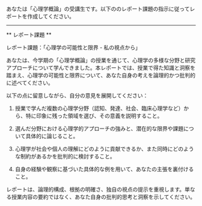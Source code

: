 あなたは「心理学概論」の受講生です。以下ののレポート課題の指示に従ってレポートを作成してください。

---------------------------------------
** レポート課題 **

レポート課題：「心理学の可能性と限界 - 私の視点から」

あなたは、今学期の「心理学概論」の授業を通じて、心理学の多様な分野と研究アプローチについて学んできました。本レポートでは、授業で得た知識と洞察を踏まえ、心理学の可能性と限界について、あなた自身の考えを論理的かつ批判的に述べてください。

以下の点に留意しながら、自分の意見を展開してください：

1. 授業で学んだ複数の心理学分野（認知、発達、社会、臨床心理学など）から、特に印象に残った領域を選び、その意義を説明すること。

2. 選んだ分野における心理学的アプローチの強みと、潜在的な限界や課題について具体的に論じること。

3. 心理学が社会や個人の理解にどのように貢献できるか、また同時にどのような制約があるかを批判的に検討すること。

4. 自身の経験や観察に基づいた具体的な例を用いて、あなたの主張を裏付けること。

レポートは、論理的構成、根拠の明確さ、独自の視点の提示を重視します。単なる授業内容の要約ではなく、あなた自身の批判的思考と洞察を示してください。